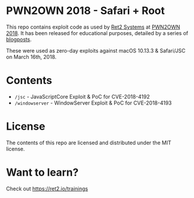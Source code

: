 # PWN2OWN 2018 - Safari + Root

This repo contains exploit code as used by [Ret2 Systems](https://twitter.com/ret2systems) at [PWN2OWN 2018](https://www.thezdi.com/blog/2018/3/15/pwn2own-2018-day-two-results-and-master-of-pwn). It has been released for educational purposes, detailed by a series of [blogposts](https://blog.ret2.io/2018/06/05/pwn2own-2018-exploit-development/).

These were used as zero-day exploits against macOS 10.13.3 & Safari/JSC on March 16th, 2018.

# Contents

* `/jsc` - JavaScriptCore Exploit & PoC for CVE-2018-4192
* `/windowserver` - WindowServer Exploit & PoC for CVE-2018-4193 

# License

The contents of this repo are licensed and distributed under the MIT license.

# Want to learn?

Check out https://ret2.io/trainings
